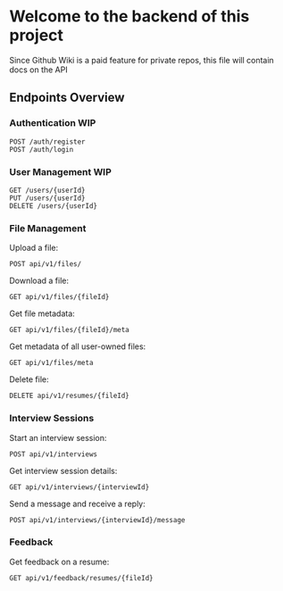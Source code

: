 # Welcome to the backend of this project
Since Github Wiki is a paid feature for private repos, this file will contain docs on the API

## Endpoints Overview

### Authentication WIP
```
POST /auth/register
POST /auth/login
```

### User Management WIP
```
GET /users/{userId}
PUT /users/{userId}
DELETE /users/{userId}
```

### File Management

Upload a file:
```
POST api/v1/files/
```
Download a file:
```
GET api/v1/files/{fileId}
```
Get file metadata:
```
GET api/v1/files/{fileId}/meta
```
Get metadata of all user-owned files:
```
GET api/v1/files/meta
```
Delete file:
```
DELETE api/v1/resumes/{fileId}
```

### Interview Sessions

Start an interview session:
```
POST api/v1/interviews
```
Get interview session details:
```
GET api/v1/interviews/{interviewId}
```

<!--PATCH /interviews/{interviewId}-->
Send a message and receive a reply:
```
POST api/v1/interviews/{interviewId}/message
```

### Feedback

Get feedback on a resume:
```
GET api/v1/feedback/resumes/{fileId}
```
